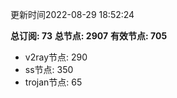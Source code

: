 更新时间2022-08-29 18:52:24

**总订阅: 73**
**总节点: 2907**
**有效节点: 705**
- v2ray节点: 290
- ss节点: 350
- trojan节点: 65
